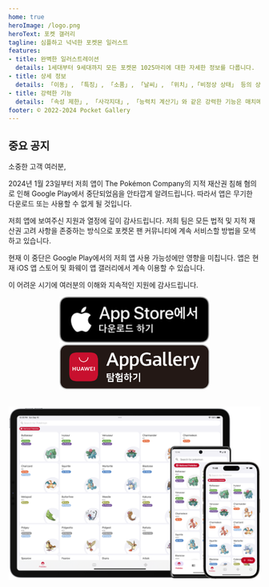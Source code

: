 ```yaml
---
home: true
heroImage: /logo.png
heroText: 포켓 갤러리
tagline: 심플하고 넉넉한 포켓몬 일러스트
features:
- title: 완벽한 일러스트레이션
  details: 1세대부터 9세대까지 모든 포켓몬 1025마리에 대한 자세한 정보를 다룹니다.
- title: 상세 정보
  details: 「이동」, 「특징」, 「소품」, 「날씨」, 「위치」,「비정상 상태」 등의 상세 정보를 제공합니다.
- title: 강력한 기능
  details: 「속성 제한」, 「사각지대」, 「능력치 계산기」와 같은 강력한 기능은 매치메이킹 애호가를 위해 특별히 설계되었습니다.
footer: © 2022-2024 Pocket Gallery
---
```


## 중요 공지

소중한 고객 여러분,

2024년 1월 23일부터 저희 앱이 The Pokémon Company의 지적 재산권 침해 혐의로 인해 Google Play에서 중단되었음을 안타깝게 알려드립니다. 따라서 앱은 무기한 다운로드 또는 사용할 수 없게 될 것입니다.

저희 앱에 보여주신 지원과 열정에 깊이 감사드립니다. 저희 팀은 모든 법적 및 지적 재산권 고려 사항을 존중하는 방식으로 포켓몬 팬 커뮤니티에 계속 서비스할 방법을 모색하고 있습니다.

현재 이 중단은 Google Play에서의 저희 앱 사용 가능성에만 영향을 미칩니다. 앱은 현재 iOS 앱 스토어 및 화웨이 앱 갤러리에서 계속 이용할 수 있습니다.

이 어려운 시기에 여러분의 이해와 지속적인 지원에 감사드립니다.

<a href="https://apps.apple.com/us/app/pocket-gallery-app/id6464266038">
<div align="center">
<img src="../.vuepress/public/app-store-badge-ko.svg" alt="hero" style="width: 300px;"/>
</div>
</a>

<!-- <a href="https://play.google.com/store/apps/details?id=com.eurekaffeine.pokedex">
<div align="center">
<img src="../.vuepress/public/google-play-badge-ko.png" alt="hero" style="width: 300px;"/>
</div>
</a> -->

<a href="https://url.cloud.huawei.com/nlFEFYg8Cc?shareTo=qrcode">
<div align="center">
<img src="../.vuepress/public/app-gallery-badge-ko.svg" alt="hero" style="width: 300px;"/>
</div>
</a>

\
![hero](../.vuepress/public/hero.png)